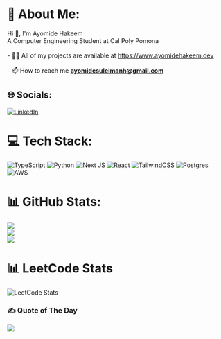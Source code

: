 # 💫 About Me:
Hi 👋, I'm Ayomide Hakeem<br>A Computer Engineering Student at Cal Poly Pomona<br><br>- 👨‍💻 All of my projects are available at https://www.ayomidehakeem.dev<br><br>- 📫 How to reach me **ayomidesuleimanh@gmail.com**


## 🌐 Socials:
[![LinkedIn](https://img.shields.io/badge/LinkedIn-%230077B5.svg?logo=linkedin&logoColor=white)](https://linkedin.com/in/https://www.linkedin.com/in/ayomidehakeem/) 

# 💻 Tech Stack:
![TypeScript](https://img.shields.io/badge/typescript-%23007ACC.svg?style=for-the-badge&logo=typescript&logoColor=white) ![Python](https://img.shields.io/badge/python-3670A0?style=for-the-badge&logo=python&logoColor=ffdd54) ![Next JS](https://img.shields.io/badge/Next-black?style=for-the-badge&logo=next.js&logoColor=white) ![React](https://img.shields.io/badge/react-%2320232a.svg?style=for-the-badge&logo=react&logoColor=%2361DAFB) ![TailwindCSS](https://img.shields.io/badge/tailwindcss-%2338B2AC.svg?style=for-the-badge&logo=tailwind-css&logoColor=white) ![Postgres](https://img.shields.io/badge/postgres-%23316192.svg?style=for-the-badge&logo=postgresql&logoColor=white) ![AWS](https://img.shields.io/badge/AWS-%23FF9900.svg?style=for-the-badge&logo=amazon-aws&logoColor=white)

# 📊 GitHub Stats:
![](https://github-readme-stats.vercel.app/api?username=ashakeem&theme=dark&hide_border=false&include_all_commits=false&count_private=false)<br/>
![](https://github-readme-streak-stats.herokuapp.com/?user=ashakeem&theme=dark&hide_border=false)<br/>
![](https://github-readme-stats.vercel.app/api/top-langs/?username=ashakeem&theme=dark&hide_border=false&include_all_commits=false&count_private=false&layout=compact)

# 📊 LeetCode Stats
![LeetCode Stats](https://leetcard.jacoblin.cool/ashakeem?theme=nord&font=Noto%20Sans%20Elymaic)

### ✍️ Quote of The Day
![](https://quotes-github-readme.vercel.app/api?type=horizontal&theme=tokyonight)

